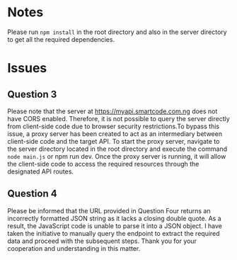 # Notes
Please run `npm install` in the root directory and also in the server directory to get all the required dependencies.

# Issues
## Question 3
 Please note that the server at https://myapi.smartcode.com.ng does not have CORS enabled. Therefore, it is not possible to query the server directly from client-side code due to browser security restrictions.To bypass this issue, a proxy server has been created to act as an intermediary between client-side code and the target API. To start the proxy server, navigate to the server directory located in the root directory and execute the command `node main.js` or npm run dev. Once the proxy server is running, it will allow the client-side code to access the required resources through the designated API routes.

 ## Question 4
 Please be informed that the URL provided in Question Four returns an incorrectly formatted JSON string as it lacks a closing double quote. As a result, the JavaScript code is unable to parse it into a JSON object. I have taken the initiative to manually query the endpoint to extract the required data and proceed with the subsequent steps. Thank you for your cooperation and understanding in this matter.